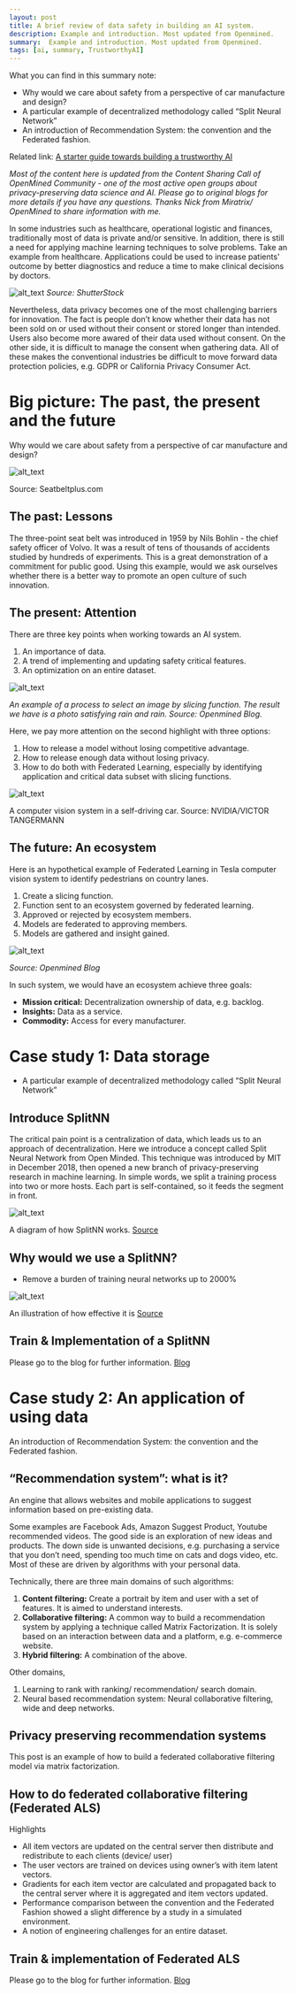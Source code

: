 ```yaml
---
layout: post
title: A brief review of data safety in building an AI system. 
description: Example and introduction. Most updated from Openmined.
summary:  Example and introduction. Most updated from Openmined.
tags: [ai, summary, TrustworthyAI]
---
```

What you can find in this summary note:

*   Why would we care about safety from a perspective of car manufacture and design?
*   A particular example of decentralized methodology called “Split Neural Network”
*   An introduction of Recommendation System: the convention and the Federated fashion.

Related link: [A starter guide towards building a trustworthy AI](https://www.trackcovid19.tech/2020/04/24/privacy-tech-ai)

_Most of the content here is updated from the Content Sharing Call of OpenMined Community - one of the most active open groups about privacy-preserving data science and AI. Please go to original blogs for more details if you have any questions. Thanks Nick from Miratrix/ OpenMined to share information with me._

In some industries such as healthcare, operational logistic and finances, traditionally most of data is private and/or sensitive. In addition, there is still a need for applying machine learning techniques to solve problems. Take an example from healthcare. Applications could be used to increase patients' outcome by better diagnostics and reduce a time to make clinical decisions by doctors.

![alt_text](https://emmablogimg.s3.amazonaws.com/2020-04-29-a-brief-review/image0.jpg)
_Source: ShutterStock_

Nevertheless, data privacy becomes one of the most challenging barriers for innovation. The fact is people don’t know whether their data has not been sold on or used without their consent or stored longer than intended. Users also become more awared of their data used without consent. On the other side, it is difficult to manage the consent when gathering data. All of these makes the conventional industries be difficult to move forward data protection policies, e.g. GDPR or California Privacy Consumer Act.


# Big picture: The past, the present and the future

Why would we care about safety from a perspective of car manufacture and design?

![alt_text](https://emmablogimg.s3.amazonaws.com/2020-04-29-a-brief-review/image6.png)


Source: Seatbeltplus.com


## The past: Lessons

The three-point seat belt was introduced in 1959 by Nils Bohlin - the chief safety officer of Volvo. It was a result of tens of thousands of accidents studied by hundreds of experiments. This is a great demonstration of a commitment for public good. Using this example, would we ask ourselves whether there is a better way to promote an open culture of such innovation. 


## The present: Attention

There are three key points when working towards an AI system.



1. An importance of data.
2. A trend of implementing and updating safety critical features.
3. An optimization on an entire dataset.


![alt_text](https://emmablogimg.s3.amazonaws.com/2020-04-29-a-brief-review/image2.png)


_An example of a process to select an image by slicing function. The result we have is a photo satisfying rain and rain. Source: Openmined Blog._

Here, we pay more attention on the second highlight with three options: 



1. How to release a model without losing competitive advantage.
2. How to release enough data without losing privacy.
3. How to do both with Federated Learning, especially by identifying application and critical data subset with slicing functions.

![alt_text](https://emmablogimg.s3.amazonaws.com/2020-04-29-a-brief-review/image3.png)


A computer vision system in a self-driving car. Source: NVIDIA/VICTOR TANGERMANN


## The future: An ecosystem

Here is an hypothetical example of Federated Learning in Tesla computer vision system to identify pedestrians on country lanes.



1. Create a slicing function.
2. Function sent to an ecosystem governed by federated learning.
3. Approved or rejected by ecosystem members.
4. Models are federated to approving members.
5. Models are gathered and insight gained.



![alt_text](https://emmablogimg.s3.amazonaws.com/2020-04-29-a-brief-review/image4.png)


_Source: Openmined Blog_

In such system, we would have an ecosystem achieve three goals:



*   **Mission critical:** Decentralization ownership of data, e.g. backlog.
*   **Insights:** Data as a service.
*   **Commodity:** Access for every manufacturer.


# Case study 1: Data storage



*   A particular example of decentralized methodology called “Split Neural Network”


## Introduce SplitNN

The critical pain point is a centralization of data, which leads us to an approach of decentralization. Here we introduce a concept called Split Neural Network from Open Minded. This technique was introduced by MIT in December 2018, then opened a new branch of privacy-preserving research in machine learning. In simple words, we split a training process into two or more hosts. Each part is self-contained, so it feeds the segment in front.


![alt_text](https://emmablogimg.s3.amazonaws.com/2020-04-29-a-brief-review/image5.png)


A diagram of how SplitNN works. [Source](https://arxiv.org/abs/1810.06060)


## Why would we use a SplitNN?



*   Remove a burden of training neural networks up to 2000%



![alt_text](https://emmablogimg.s3.amazonaws.com/2020-04-29-a-brief-review/image1.png)


An illustration of how effective it is [Source](https://arxiv.org/abs/1812.00564)


## Train & Implementation of a SplitNN

Please go to the blog for further information. [Blog](https://blog.openmined.org/split-neural-networks-on-pysyft/)


# Case study 2: An application of using data

An introduction of Recommendation System: the convention and the Federated fashion.


## “Recommendation system”: what is it? 

An engine that allows websites and mobile applications to suggest information based on pre-existing data. 

Some examples are Facebook Ads, Amazon Suggest Product, Youtube recommended videos. The good side is an exploration of new ideas and products. The down side is unwanted decisions, e.g. purchasing a service that you don’t need, spending too much time on cats and dogs video, etc. Most of these are driven by algorithms with your personal data.

Technically, there are three main domains of such algorithms:



1. **Content filtering:** Create a portrait by item and user with a set of features. It is aimed to understand interests.
2. **Collaborative filtering:** A common way to build a recommendation system by applying a technique called Matrix Factorization. It is solely based on an interaction between data and a platform, e.g. e-commerce website.
3. **Hybrid filtering:** A combination of the above.

Other domains,



1. Learning to rank with ranking/ recommendation/ search domain.
2. Neural based recommendation system: Neural collaborative filtering, wide and deep networks.


## Privacy preserving recommendation systems

This post is an example of how to build a federated collaborative filtering model via matrix factorization.


## How to do federated collaborative filtering (Federated ALS)

Highlights



*   All item vectors are updated on the central server then distribute and redistribute to each clients (device/ user)
*   The user vectors are trained on devices using owner’s with item latent vectors.
*   Gradients for each item vector are calculated and propagated back to the central server where it is aggregated and item vectors updated.
*   Performance comparison between the convention and the Federated Fashion showed a slight difference by a study in a simulated environment.
*   A notion of engineering challenges for an entire dataset.


## Train & implementation of Federated ALS

Please go to the blog for further information. [Blog](https://blog.openmined.org/federated-learning-recommendations-part1/)

